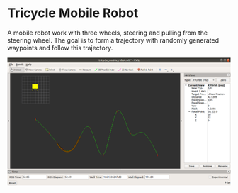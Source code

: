 # Tricycle Mobile Robot
A mobile robot work with three wheels, steering and pulling from the steering wheel. 
The goal is to form a trajectory with randomly generated waypoints and follow this trajectory.

![Rviz image](https://github.com/yalcin09/tricycle_mobile_robot/blob/master/Screenshot%20from%202022-08-24%2003-17-27.png)

